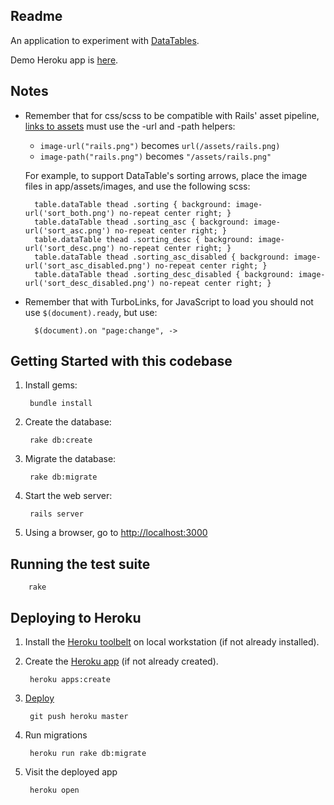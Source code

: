 ## Readme

An application to experiment with [DataTables](http://www.datatables.net/).

Demo Heroku app is [here](http://sandbox-012-data-tables.herokuapp.com/).

## Notes

* Remember that for css/scss to be compatible with Rails' asset pipeline, [links to assets](http://guides.rubyonrails.org/asset_pipeline.html#coding-links-to-assets) must use the -url and -path helpers:

  * `image-url("rails.png")` becomes `url(/assets/rails.png)`
  * `image-path("rails.png")` becomes `"/assets/rails.png"`

  For example, to support DataTable's sorting arrows, place the image files in app/assets/images, and use the following scss:

        table.dataTable thead .sorting { background: image-url('sort_both.png') no-repeat center right; }
        table.dataTable thead .sorting_asc { background: image-url('sort_asc.png') no-repeat center right; }
        table.dataTable thead .sorting_desc { background: image-url('sort_desc.png') no-repeat center right; }
        table.dataTable thead .sorting_asc_disabled { background: image-url('sort_asc_disabled.png') no-repeat center right; }
        table.dataTable thead .sorting_desc_disabled { background: image-url('sort_desc_disabled.png') no-repeat center right; }

* Remember that with TurboLinks, for JavaScript to load you should not use `$(document).ready`, but use:

        $(document).on "page:change", ->

## Getting Started with this codebase

1. Install gems:

        bundle install

2. Create the database:

        rake db:create

4. Migrate the database:

        rake db:migrate

5. Start the web server:

        rails server

5. Using a browser, go to [http://localhost:3000](http://localhost:3000)

## Running the test suite

        rake

## Deploying to Heroku

1. Install the [Heroku toolbelt](https://devcenter.heroku.com/articles/getting-started-with-rails4#local-workstation-setup) on local workstation (if not already installed).

2. Create the [Heroku app](https://devcenter.heroku.com/articles/getting-started-with-rails4#deploy-your-application-to-heroku) (if not already created).

        heroku apps:create

3. [Deploy](https://devcenter.heroku.com/articles/git#deploying-code)

        git push heroku master

4. Run migrations

        heroku run rake db:migrate

5. Visit the deployed app

        heroku open

